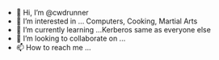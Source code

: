 - 👋 Hi, I’m @cwdrunner
- 👀 I’m interested in ... Computers, Cooking, Martial Arts
- 🌱 I’m currently learning ...Kerberos same as everyone else
- 💞️ I’m looking to collaborate on ... 
- 📫 How to reach me ... 

<!---
cwdrunner/cwdrunner is a ✨ special ✨ repository because its `README.md` (this file) appears on your GitHub profile.
You can click the Preview link to take a look at your changes.
--->
